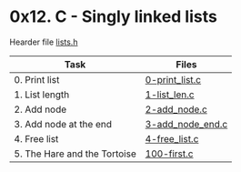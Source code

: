 # 0x12. C - Singly linked lists

Hearder file [lists.h](./lists.h)

|Task|Files|
|----|-----|
|0. Print list|[0-print_list.c](./0-print_list.c)|
|1. List length|[1-list_len.c](./1-list_len.c)|
|2. Add node|[2-add_node.c](./2-add_node.c)|
|3. Add node at the end|[3-add_node_end.c](./3-add_node_end.c)|
|4. Free list|[4-free_list.c](./4-free_list.c)|
|5. The Hare and the Tortoise|[100-first.c](./100-first.c)|

